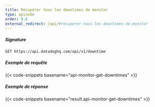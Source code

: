 ```yaml
---
title: Récupérer tous les downtimes de monitor
type: apicode
order: 9.6
external_redirect: /api/#recuperer-tous-les-downtimes-de-monitor
---
```


##### Signature
`GET https://api.datadoghq.com/api/v1/downtime`
##### Exemple de requête
{{< code-snippets basename="api-monitor-get-downtimes" >}}
##### Exemple de réponse
{{< code-snippets basename="result.api-monitor-get-downtimes" >}}

